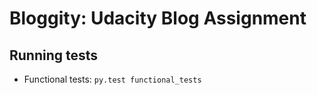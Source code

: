 # Bloggity: Udacity Blog Assignment

## Running tests
- Functional tests: ```py.test functional_tests```

